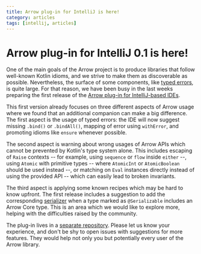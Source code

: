 ```yaml
---
title: Arrow plug-in for IntelliJ is here!
category: articles
tags: [intellij, articles]
---
```


# Arrow plug-in for IntelliJ 0.1 is here!

One of the main goals of the Arrow project is to produce libraries
that follow well-known Kotlin idioms, and we strive to make them
as discoverable as possible. Nevertheless, the surface of some
components, like [typed errors](../docs/learn/typed-errors/index.md),
is quite large.
For that reason, we have been busy in the last weeks preparing
the first release of the
[Arrow plug-in for IntelliJ-based IDEs](https://plugins.jetbrains.com/plugin/24550-arrow).

This first version already focuses on three different aspects of
Arrow usage where we found that an additional companion can make
a big difference. The first aspect is the usage of typed errors:
the IDE will now suggest missing `.bind()` or `.bindAll()`,
mapping of error using `withError`, and promoting idioms like
`ensure` whenever possible.

The second aspect is warning about wrong usages of Arrow APIs
which cannot be prevented by Kotlin's type system alone. This includes
escaping of `Raise` contexts -- for example, using `sequence` or
`flow` inside `either` --, using `Atomic` with primitive types 
-- where `AtomicInt` or `AtomicBoolean` should be used instead --,
or matching on `Eval` instances directly instead of using the
provided API -- which can easily lead to broken invariants.

The third aspect is applying some known recipes which may be hard
to know upfront. The first release includes a suggestion to add
the corresponding [serializer](../docs/learn/quickstart/serialization.md)
when a type marked as `@Serializable` includes an Arrow Core type.
This is an area which we would like to explore more, helping with
the difficulties raised by the community.

The plug-in lives in a [separate repository](https://github.com/arrow-kt/arrow-intellij).
Please let us know your experience, and don't be shy to open issues
with suggestions for more features. They would help not only you
but potentially every user of the Arrow library.
